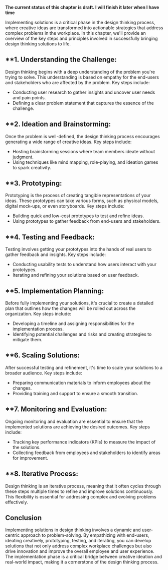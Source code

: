 **The current status of this chapter is draft. I will finish it later when I have time**

Implementing solutions is a critical phase in the design thinking process, where creative ideas are transformed into actionable strategies that address complex problems in the workplace. In this chapter, we'll provide an overview of the key steps and principles involved in successfully bringing design thinking solutions to life.

\*\*1. **Understanding the Challenge:**
---------------------------------------

Design thinking begins with a deep understanding of the problem you're trying to solve. This understanding is based on empathy for the end-users and stakeholders who are affected by the problem. Key steps include:

* Conducting user research to gather insights and uncover user needs and pain points.
* Defining a clear problem statement that captures the essence of the challenge.

\*\*2. **Ideation and Brainstorming:**
--------------------------------------

Once the problem is well-defined, the design thinking process encourages generating a wide range of creative ideas. Key steps include:

* Hosting brainstorming sessions where team members ideate without judgment.
* Using techniques like mind mapping, role-playing, and ideation games to spark creativity.

\*\*3. **Prototyping:**
-----------------------

Prototyping is the process of creating tangible representations of your ideas. These prototypes can take various forms, such as physical models, digital mock-ups, or even storyboards. Key steps include:

* Building quick and low-cost prototypes to test and refine ideas.
* Using prototypes to gather feedback from end-users and stakeholders.

\*\*4. **Testing and Feedback:**
--------------------------------

Testing involves getting your prototypes into the hands of real users to gather feedback and insights. Key steps include:

* Conducting usability tests to understand how users interact with your prototypes.
* Iterating and refining your solutions based on user feedback.

\*\*5. **Implementation Planning:**
-----------------------------------

Before fully implementing your solutions, it's crucial to create a detailed plan that outlines how the changes will be rolled out across the organization. Key steps include:

* Developing a timeline and assigning responsibilities for the implementation process.
* Identifying potential challenges and risks and creating strategies to mitigate them.

\*\*6. **Scaling Solutions:**
-----------------------------

After successful testing and refinement, it's time to scale your solutions to a broader audience. Key steps include:

* Preparing communication materials to inform employees about the changes.
* Providing training and support to ensure a smooth transition.

\*\*7. **Monitoring and Evaluation:**
-------------------------------------

Ongoing monitoring and evaluation are essential to ensure that the implemented solutions are achieving the desired outcomes. Key steps include:

* Tracking key performance indicators (KPIs) to measure the impact of the solutions.
* Collecting feedback from employees and stakeholders to identify areas for improvement.

\*\*8. **Iterative Process:**
-----------------------------

Design thinking is an iterative process, meaning that it often cycles through these steps multiple times to refine and improve solutions continuously. This flexibility is essential for addressing complex and evolving problems effectively.

**Conclusion**
--------------

Implementing solutions in design thinking involves a dynamic and user-centric approach to problem-solving. By empathizing with end-users, ideating creatively, prototyping, testing, and iterating, you can develop solutions that not only address complex workplace challenges but also drive innovation and improve the overall employee and user experience. The implementation phase is a critical bridge between creative ideation and real-world impact, making it a cornerstone of the design thinking process.
